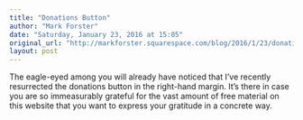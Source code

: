 ```yaml
---
title: "Donations Button"
author: "Mark Forster"
date: "Saturday, January 23, 2016 at 15:05"
original_url: "http://markforster.squarespace.com/blog/2016/1/23/donations-button.html"
layout: post
---
```


The eagle-eyed among you will already have noticed that I’ve recently resurrected the donations button in the right-hand margin. It’s there in case you are so immeasurably grateful for the vast amount of free material on this website that you want to express your gratitude in a concrete way.
